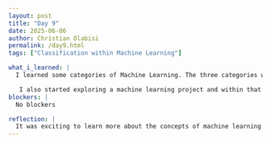 ```yaml
---
layout: post
title: "Day 9"
date: 2025-06-06
author: Christian Olabisi
permalink: /day9.html
tags: ["Classification within Machine Learning"]

what_i_learned: |
  I learned some categories of Machine Learning. The three categories we went over were Supervised, Unsupervised, and Reinforcement learning. Supervised learning is when learning data comes with features that describe the data then based on those descriptions it knows what labels to classify that data with. Unsupervised learning is when the machine has no labels or descriptions of the data, So the machine has to look at how the data is structured and then use what it has learned from this structure and classify it with a label. Reinforcement learning is when you give the model something to recognize and label and when it labels it wrong you give it  negative feedback. Meaning that it has identified something wrong. So then it takes that feedback learns from it and now recognizes that whenever it sees that certain object it will give that object the right label classification.

   I also started exploring a machine learning project and within that project, I looked at how to define a problem, prepare data, evaluate algorithms, improve results, and present results.
blockers: |
  No blockers

reflection: |
  It was exciting to learn more about the concepts of machine learning and how little by little the small steps we are taking will take place in the implementation of our project design. Also during the weekend, I plan on looking more at my code to understand why I was getting errors and how I can fix those errors.
---
```


